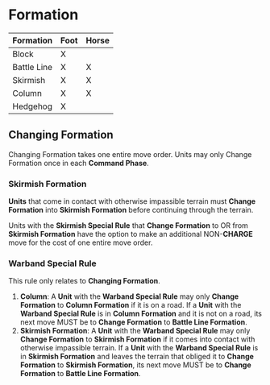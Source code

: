 # Formation
|Formation|Foot|Horse|
|---|---|---|
|Block|X||
|Battle Line|X|X|
|Skirmish|X|X|
|Column|X|X|
|Hedgehog|X||

## Changing Formation
Changing Formation takes one entire move order.  Units may only Change Formation once in each **Command Phase**.

### Skirmish Formation
**Units** that come in contact with otherwise impassible terrain must **Change Formation** into **Skirmish Formation** before continuing through the terrain.

Units with the **Skirmish Special Rule** that **Change Formation** to OR from **Skirmish Formation** have the option to make an additional NON-**CHARGE** move for the cost of one entire move order.

### Warband Special Rule
This rule only relates to **Changing Formation**.

 1. **Column**: A **Unit** with the **Warband Special Rule** may only **Change Formation** to **Column Formation** if it is on a road.  If a **Unit** with the **Warband Special Rule** is in **Column Formation** and it is not on a road, its next move MUST be to **Change Formation** to **Battle Line Formation**.
 1. **Skirmish Formation**: A **Unit** with the **Warband Special Rule** may only **Change Formation** to **Skirmish Formation** if it comes into contact with otherwise impassible terrain.  If a **Unit** with the **Warband Special Rule** is in **Skirmish Formation** and leaves the terrain that obliged it to **Change Formation** to **Skirmish Formation**, its next move MUST be to **Change Formation** to **Battle Line Formation**.
